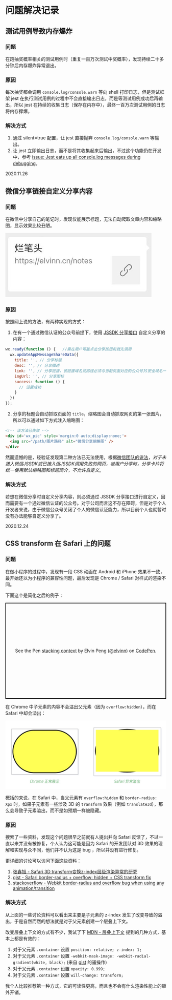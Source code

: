 # 问题解决记录

## 测试用例导致内存爆炸

### 问题

在跑抽奖概率相关的测试用例时（重复一百万次测试中奖概率），发现持续二十多分钟后内存爆炸异常退出。

### 原因

每次抽奖都会调用 `console.log/console.warn` 等向 shell 打印日志，但是测试框架 jest 在执行测试用例的过程中不会直接输出日志，而是等测试用例成功后再输出，所以 jest 在持续的收集日志（保存在内存中），最终一百万次测试用例的日志将内存撑爆。

### 解决方式

1. 通过 silent=true 配置，让 jest 直接抛弃 `console.log/console.warn` 等输出。
2. 让 jest 立即输出日志，而不是将其收集起来后输出，不过这个功能仍在开发中，参考 [issue: Jest eats up all console.log messages during debugging](https://github.com/facebook/jest/issues/8208)。

<right-text>2020.11.26</right-text>

## 微信分享链接自定义分享内容

### 问题

在微信中分享自己的笔记时，发现仅能展示标题，无法自动爬取文章内容和缩略图，显示效果比较丑陋。

![微信分享效果](../public/wechat-share-empty.jpeg)

### 原因

按照网上说的方法，有两种实现的方式：

1. 在有一个通过微信认证的公众号前提下，使用 [JSSDK 分享接口](https://developers.weixin.qq.com/doc/offiaccount/OA_Web_Apps/JS-SDK.html#111) 自定义分享的内容：

``` js
wx.ready(function () {   //需在用户可能点击分享按钮前就先调用
  wx.updateAppMessageShareData({ 
    title: '', // 分享标题
    desc: '', // 分享描述
    link: '', // 分享链接，该链接域名或路径必须与当前页面对应的公众号JS安全域名一致
    imgUrl: '', // 分享图标
    success: function () {
      // 设置成功
    }
  })
}); 
```

2. 分享的标题会自动抓取页面的 `title`，缩略图会自动抓取网页的第一张图片，所以可以通过如下方式注入缩略图：

``` html
<!-- 该方法已失效 -->
<div id='wx_pic' style='margin:0 auto;display:none;'>
  <img src="/path/图片路径" alt="微信分享缩略图" />
</div>
```

然而遗憾的是，经验证发现第二种方法已无法使用，根据[微信团队的说法](https://mp.weixin.qq.com/s?__biz=MjM5NDAxMDg4MA==&mid=2650959286&idx=1&sn=0827bb3e1a2cc6fd21d4e01eb82ea1be&chksm=bd788fd98a0f06cfd318c01ec3d800698d47d54964eed389c5e7a1590a711bd6535b71479475&mpshare=1&scene=23&srcid=0331eSY1QUWHhUBxxEsSmnM1#rd)，*对于未接入微信JSSDK或已接入但JSSDK调用失败的网页，被用户分享时，分享卡片将统一使用默认缩略图和标题简介，不允许自定义*。

### 解决方式

若想在微信分享时自定义分享内容，则必须通过 JSSDK 分享接口进行自定义，因而需要有一个通过微信认证的公众号。对于公司而言这不存在障碍，但是对于个人开发者来说，由于微信公众号关闭了个人的微信认证能力，所以目前个人也就暂时没有办法能够自定义分享了。

<right-text>2020.12.24</right-text>


## CSS transform 在 Safari 上的问题

### 问题

在做小程序的过程中，发现有一段 CSS 动画在 Android 和 iPhone 效果不一致，最开始还以为小程序的兼容性问题，最后发现是 Chrome / Safari 对样式的渲染不同。

下面这个是简化之后的例子：

<p class="codepen" data-height="300" data-default-tab="html,result" data-slug-hash="WNEjmPO" data-user="elvinn" style="height: 300px; box-sizing: border-box; display: flex; align-items: center; justify-content: center; border: 2px solid; margin: 1em 0; padding: 1em;">
  <span>See the Pen <a href="https://codepen.io/elvinn/pen/WNEjmPO">
  stacking context</a> by Elvin Peng (<a href="https://codepen.io/elvinn">@elvinn</a>)
  on <a href="https://codepen.io">CodePen</a>.</span>
</p>
<script async src="https://cpwebassets.codepen.io/assets/embed/ei.js"></script>

在 Chrome 中子元素的内容不会溢出父元素（因为 `overflow:hidden`），而在 Safari 中却会溢出：

![Safari 问题显示](./public/overflow-bug-safari.jpg)

概括的来说，在 Safari 中，当父元素有 `overflow:hidden` 和 `border-radius: Xpx` 时，如果子元素有一些涉及 3D 的 `transform` 效果（例如 `translate3d`），那么会导致子元素溢出，而不是如预期一样被隐藏。

### 原因

搜索了一些资料，发现这个问题很早之前就有人提出并向 Safari 反馈了，不过一直以来并没有被修复，个人认为这可能是因为 Safari 的开发团队对 3D 效果的理解和实现与众不同，他们并不认为这是 bug ，所以并没有进行修复。

更详细的讨论可以访问下面这些资料：

1. [张鑫旭 - Safari 3D transform变换z-index层级渲染异常的研究](https://www.zhangxinxu.com/wordpress/2016/08/safari-3d-transform-z-index/)
2. [gist - Safari border-radius + overflow: hidden + CSS transform fix](https://gist.github.com/ayamflow/b602ab436ac9f05660d9c15190f4fd7b)
3. [stackoverflow - Webkit border-radius and overflow bug when using any animation/transition](https://stackoverflow.com/questions/14383632/webkit-border-radius-and-overflow-bug-when-using-any-animation-transition/16681137)

### 解决方式

从上面的一些讨论资料可以看出来主要是子元素的 z-index 发生了改变导致的溢出，于是自然而然的想法就是对于父元素创建一个层叠上下文。

改变层叠上下文的方式有不少，我试了下 [MDN - 层叠上下文](https://developer.mozilla.org/zh-CN/docs/Web/CSS/CSS_Positioning/Understanding_z_index/The_stacking_context) 提到的几种方式，基本上都是有效的：

1. 对于父元素 `.container` 设置 `position: relative; z-index: 1;`
2. 对于父元素 `.container` 设置 `-webkit-mask-image: -webkit-radial-gradient(white, black);` (来自 [gist](https://gist.github.com/ayamflow/b602ab436ac9f05660d9c15190f4fd7b) 的骚操作)
3. 对于父元素 `.container` 设置 `opacity: 0.999;`
4. 对于父元素 `.container` 设置 `will-change: transform;`

我个人比较推荐第一种方式，它的可读性更高，而且也不会有什么渲染性能上的额外开销。

<Vssue title="前端问题解决记录" />
